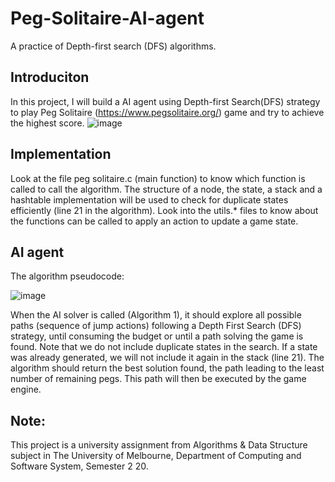 # Peg-Solitaire-AI-agent
A practice of Depth-first search (DFS) algorithms. 

## Introduciton
In this project, I will build a AI agent using Depth-first Search(DFS) strategy to play Peg Solitaire (https://www.pegsolitaire.org/) game and try to achieve the highest score.
![image](https://user-images.githubusercontent.com/88297894/165080359-aa50b317-5f90-422f-b949-5bd51fc2036a.png)

## Implementation
Look at the file peg solitaire.c (main function) to know which function is called to call the algorithm.
The structure of a node, the state, a stack and a hashtable implementation will be used to check for
duplicate states efficiently (line 21 in the algorithm). Look into the utils.* files to know about the
functions can be called to apply an action to update a game state.

## AI agent
The algorithm pseudocode:

![image](https://user-images.githubusercontent.com/88297894/165076480-357f1b1e-1a64-46bc-8ac0-a1eaac089391.png)

When the AI solver is called (Algorithm 1), it should explore all possible paths (sequence of jump
actions) following a Depth First Search (DFS) strategy, until consuming the budget or until a path
solving the game is found. Note that we do not include duplicate states in the search. If a state was
already generated, we will not include it again in the stack (line 21). The algorithm should return the
best solution found, the path leading to the least number of remaining pegs. This path will then
be executed by the game engine.


## Note:
This project is a university assignment from Algorithms & Data Structure subject in The University of Melbourne, Department of Computing  and Software System, Semester 2 20.

